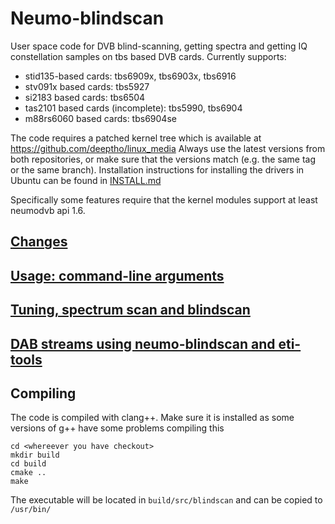 # Neumo-blindscan

User space code for DVB blind-scanning, getting spectra and getting IQ constellation samples
on tbs based DVB cards. Currently supports:

* stid135-based cards: tbs6909x, tbs6903x, tbs6916
* stv091x based cards: tbs5927
* si2183 based cards: tbs6504
* tas2101 based cards (incomplete): tbs5990, tbs6904
* m88rs6060 based cards: tbs6904se

The code requires a patched kernel tree which is available
at https://github.com/deeptho/linux_media
Always use the latest versions from both repositories, or make sure that the versions match
(e.g. the same tag or the same branch). Installation instructions for installing the drivers in Ubuntu can be found in [INSTALL.md](INSTALL.md)

Specifically some features require that the kernel modules support at least neumodvb api 1.6.

## [Changes](doc/changes.md) ##

## [Usage: command-line arguments](doc/usage.md) ##

## [Tuning, spectrum scan and blindscan](doc/tuning_scanning.md) ##

## [DAB streams using neumo-blindscan and eti-tools](doc/dab.md) ##


## Compiling
The code is compiled with clang++. Make sure it is installed as some versions of g++ have some
problems compiling this

```
cd <whereever you have checkout>
mkdir build
cd build
cmake ..
make
```

The executable will be located in `build/src/blindscan` and can be copied to `/usr/bin/`
